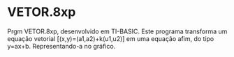 # VETOR.8xp
Prgm VETOR.8xp, desenvolvido em TI-BASIC. Este programa transforma um equação vetorial [(x,y)=(a1,a2)+k(u1,u2)] em uma equação afim, do tipo y=ax+b. Representando-a no gráfico.
